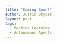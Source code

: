 ```yaml
---
title: "Coming Soon!"
author: Justin Skycak
layout: post
tags:
  - Machine Learning
  - Autonomous Agents
---
```

